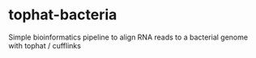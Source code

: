 # tophat-bacteria
Simple bioinformatics pipeline to align RNA reads to a bacterial genome with tophat / cufflinks
